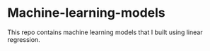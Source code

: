 # Machine-learning-models
This repo contains machine learning models that I built using linear regression.
